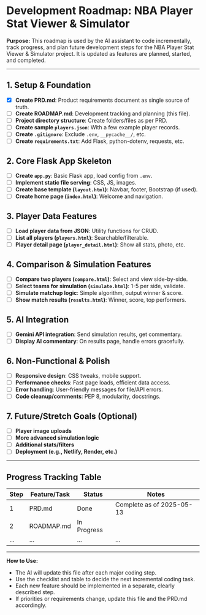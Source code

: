 # Development Roadmap: NBA Player Stat Viewer & Simulator

**Purpose:**
This roadmap is used by the AI assistant to code incrementally, track progress, and plan future development steps for the NBA Player Stat Viewer & Simulator project. It is updated as features are planned, started, and completed.

---

## 1. Setup & Foundation
- [x] **Create PRD.md**: Product requirements document as single source of truth.
- [ ] **Create ROADMAP.md**: Development tracking and planning (this file).
- [ ] **Project directory structure**: Create folders/files as per PRD.
- [ ] **Create sample `players.json`**: With a few example player records.
- [ ] **Create `.gitignore`**: Exclude `.env`, `__pycache__/`, etc.
- [ ] **Create `requirements.txt`**: Add Flask, python-dotenv, requests, etc.

## 2. Core Flask App Skeleton
- [ ] **Create `app.py`**: Basic Flask app, load config from `.env`.
- [ ] **Implement static file serving**: CSS, JS, images.
- [ ] **Create base template (`layout.html`)**: Navbar, footer, Bootstrap (if used).
- [ ] **Create home page (`index.html`)**: Welcome and navigation.

## 3. Player Data Features
- [ ] **Load player data from JSON**: Utility functions for CRUD.
- [ ] **List all players (`players.html`)**: Searchable/filterable.
- [ ] **Player detail page (`player_detail.html`)**: Show all stats, photo, etc.

## 4. Comparison & Simulation Features
- [ ] **Compare two players (`compare.html`)**: Select and view side-by-side.
- [ ] **Select teams for simulation (`simulate.html`)**: 1-5 per side, validate.
- [ ] **Simulate matchup logic**: Simple algorithm, output winner & score.
- [ ] **Show match results (`results.html`)**: Winner, score, top performers.

## 5. AI Integration
- [ ] **Gemini API integration**: Send simulation results, get commentary.
- [ ] **Display AI commentary**: On results page, handle errors gracefully.

## 6. Non-Functional & Polish
- [ ] **Responsive design**: CSS tweaks, mobile support.
- [ ] **Performance checks**: Fast page loads, efficient data access.
- [ ] **Error handling**: User-friendly messages for file/API errors.
- [ ] **Code cleanup/comments**: PEP 8, modularity, docstrings.

## 7. Future/Stretch Goals (Optional)
- [ ] **Player image uploads**
- [ ] **More advanced simulation logic**
- [ ] **Additional stats/filters**
- [ ] **Deployment (e.g., Netlify, Render, etc.)**

---

## Progress Tracking Table

| Step | Feature/Task | Status | Notes |
|------|--------------|--------|-------|
| 1    | PRD.md       | Done   | Complete as of 2025-05-13 |
| 2    | ROADMAP.md   | In Progress |  |
| ...  | ...          | ...    | ...   |

---

**How to Use:**
- The AI will update this file after each major coding step.
- Use the checklist and table to decide the next incremental coding task.
- Each new feature should be implemented in a separate, clearly described step.
- If priorities or requirements change, update this file and the PRD.md accordingly.
